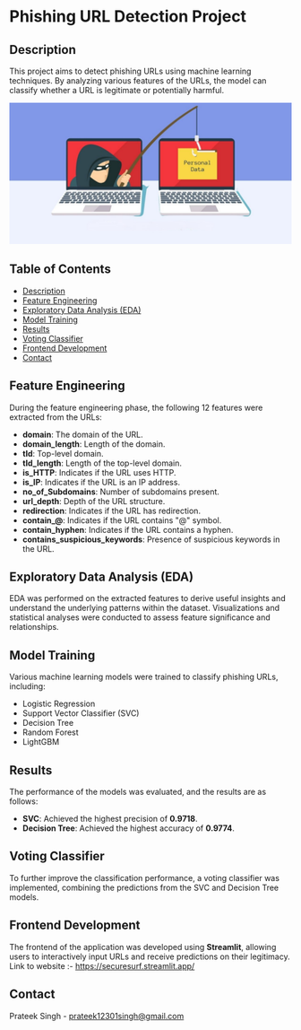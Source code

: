 # Phishing URL Detection Project

## Description
This project aims to detect phishing URLs using machine learning techniques. By analyzing various features of the URLs, the model can classify whether a URL is legitimate or potentially harmful.

<div align="center">
    <img src="image.jpg" alt="Project Image" width="600">
</div>

## Table of Contents
- [Description](#description)
- [Feature Engineering](#feature-engineering)
- [Exploratory Data Analysis (EDA)](#exploratory-data-analysis-eda)
- [Model Training](#model-training)
- [Results](#results)
- [Voting Classifier](#voting-classifier)
- [Frontend Development](#frontend-development)
- [Contact](#contact)

## Feature Engineering
During the feature engineering phase, the following 12 features were extracted from the URLs:
- **domain**: The domain of the URL.
- **domain_length**: Length of the domain.
- **tld**: Top-level domain.
- **tld_length**: Length of the top-level domain.
- **is_HTTP**: Indicates if the URL uses HTTP.
- **is_IP**: Indicates if the URL is an IP address.
- **no_of_Subdomains**: Number of subdomains present.
- **url_depth**: Depth of the URL structure.
- **redirection**: Indicates if the URL has redirection.
- **contain_@**: Indicates if the URL contains "@" symbol.
- **contain_hyphen**: Indicates if the URL contains a hyphen.
- **contains_suspicious_keywords**: Presence of suspicious keywords in the URL.

## Exploratory Data Analysis (EDA)
EDA was performed on the extracted features to derive useful insights and understand the underlying patterns within the dataset. Visualizations and statistical analyses were conducted to assess feature significance and relationships.

## Model Training
Various machine learning models were trained to classify phishing URLs, including:
- Logistic Regression
- Support Vector Classifier (SVC)
- Decision Tree
- Random Forest
- LightGBM

## Results
The performance of the models was evaluated, and the results are as follows:
- **SVC**: Achieved the highest precision of **0.9718**.
- **Decision Tree**: Achieved the highest accuracy of **0.9774**.

## Voting Classifier
To further improve the classification performance, a voting classifier was implemented, combining the predictions from the SVC and Decision Tree models.

## Frontend Development
The frontend of the application was developed using **Streamlit**, allowing users to interactively input URLs and receive predictions on their legitimacy.<br>
Link to website :- https://securesurf.streamlit.app/

## Contact
Prateek Singh - prateek12301singh@gmail.com
